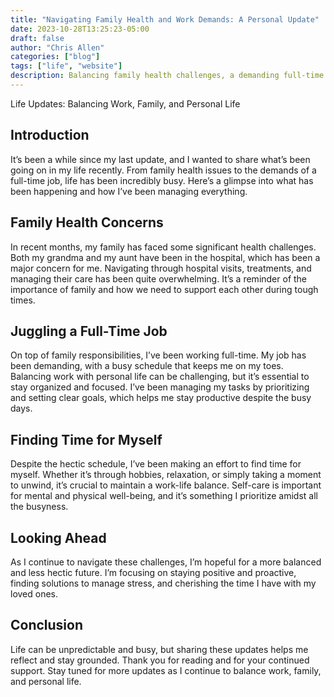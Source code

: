 ```yaml
---
title: "Navigating Family Health and Work Demands: A Personal Update"
date: 2023-10-28T13:25:23-05:00
draft: false
author: "Chris Allen"
categories: ["blog"]
tags: ["life", "website"]
description: Balancing family health challenges, a demanding full-time job, and personal time. Reflecting on work-life balance and self-care amidst the chaos.
---
```


 Life Updates: Balancing Work, Family, and Personal Life

## Introduction

It’s been a while since my last update, and I wanted to share what’s been going on in my life recently. From family health issues to the demands of a full-time job, life has been incredibly busy. Here’s a glimpse into what has been happening and how I’ve been managing everything.

## Family Health Concerns

In recent months, my family has faced some significant health challenges. Both my grandma and my aunt have been in the hospital, which has been a major concern for me. Navigating through hospital visits, treatments, and managing their care has been quite overwhelming. It’s a reminder of the importance of family and how we need to support each other during tough times.

## Juggling a Full-Time Job

On top of family responsibilities, I’ve been working full-time. My job has been demanding, with a busy schedule that keeps me on my toes. Balancing work with personal life can be challenging, but it’s essential to stay organized and focused. I’ve been managing my tasks by prioritizing and setting clear goals, which helps me stay productive despite the busy days.

## Finding Time for Myself

Despite the hectic schedule, I’ve been making an effort to find time for myself. Whether it’s through hobbies, relaxation, or simply taking a moment to unwind, it’s crucial to maintain a work-life balance. Self-care is important for mental and physical well-being, and it’s something I prioritize amidst all the busyness.

## Looking Ahead

As I continue to navigate these challenges, I’m hopeful for a more balanced and less hectic future. I’m focusing on staying positive and proactive, finding solutions to manage stress, and cherishing the time I have with my loved ones.

## Conclusion

Life can be unpredictable and busy, but sharing these updates helps me reflect and stay grounded. Thank you for reading and for your continued support. Stay tuned for more updates as I continue to balance work, family, and personal life.

